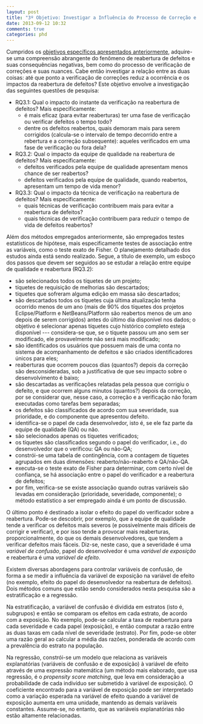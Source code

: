 ```yaml
---
layout: post
title: "3º Objetivo: Investigar a Influência do Processo de Correção e Verificação na Reabertura de Defeitos"
date: 2013-09-12 10:32
comments: true
categories: phd
---
```


Cumpridos os [objetivos específicos apresentados anteriormente](/blog/2013/06/19/objective2/), adquire-se uma compreensão abrangente do fenômeno de reabertura de defeitos e suas consequências negativas, bem como do processo de verificação de correções e suas nuances. Cabe então investigar a relação entre as duas coisas: até que ponto a verificação de correções reduz a ocorrência e os impactos da reabertura de defeitos? Este objetivo envolve a investigação das seguintes questões de pesquisa:

* RQ3.1: Qual o impacto do instante da verificação na reabertura de defeitos? Mais especificamente:
  * é mais eficaz (para evitar reaberturas) ter uma fase de verificação ou verificar defeitos o tempo todo?
  * dentre os defeitos reabertos, quais demoram mais para serem corrigidos (calcula-se o intervalo de tempo decorrido entre a rebertura e a correção subsequente): aqueles verificados em uma fase de verificação ou fora dela?
* RQ3.2: Qual o impacto da equipe de qualidade na reabertura de defeitos? Mais especificamente:
  * defeitos verificados pela equipe de qualidade apresentam menos chance de ser reabertos?
  * defeitos verificados pela equipe de qualidade, quando reabertos, apresentam um tempo de vida menor?
* RQ3.3: Qual o impacto da técnica de verificação na reabertura de defeitos? Mais especificamente:
  * quais técnicas de verificação contribuem mais para evitar a reabertura de defeitos?
  * quais técnicas de verificação contribuem para reduzir o tempo de vida de defeitos reabertos?

Além dos métodos empregados anteriormente, são empregados testes estatísticos de hipótese, mais especificamente testes de associação entre as variáveis, como o teste exato de Fisher. O planejamento detalhado dos estudos ainda está sendo realizado. Segue, a título de exemplo, um esboço dos passos que devem ser seguidos ao se estudar a relação entre equipe de qualidade e reabertura (RQ3.2):

* são selecionados todos os tíquetes de um projeto;
* tíquetes de requisição de melhorias são descartados;
* tíquetes que sofreram alguma edição em massa são descartados;
* são descartados todos os tíquetes cuja última atualização tenha ocorrido menos de um ano (mais de 90% dos tíquetes dos projetos Eclipse/Platform e NetBeans/Platform são reabertos menos de um ano depois de serem corrigidos) antes do último dia disponível nos dados; o objetivo é selecionar apenas tíquetes cujo histórico completo esteja disponível --- considera-se que, se o tíquete passou um ano sem ser modificado, ele provavelmente não será mais modificado;
* são identificados os usuários que possuem mais de uma conta no sistema de acompanhamento de defeitos e são criados identificadores únicos para eles;
* reaberturas que ocorrem poucos dias (quantos?) depois da correção são desconsideradas, sob a justificativa de que seu impacto sobre o desenvolvimento é baixo;
* são descartadas as verificações relatadas pela pessoa que corrigiu o defeito, e que ocorrem alguns minutos (quantos?) depois da correção, por se considerar que, nesse caso, a correção e a verificação não foram executadas como tarefas bem separadas;
* os defeitos são classificados de acordo com sua severidade, sua prioridade, e do componente que apresentou defeito.
* identifica-se o papel de cada desenvolvedor, isto é, se ele faz parte da equipe de qualidade (QA) ou não.
* são selecionados apenas os tíquetes verificados;
* os tíquetes são classificados segundo o papel do verificador, i.e., do desenvolvedor que o verificou: QA ou não-QA;
* constrói-se uma tabela de contingência, com a contagem de tíquetes agrupados em duas dimensões: reaberto/não-reaberto e QA/não-QA.
* executa-se o teste exato de Fisher para determinar, com certo nível de confiança, se há associação entre o papel do verificador e a reabertura de defeitos;
* por fim, verifica-se se existe associação quando outras variáveis são levadas em consideração (prioridade, severidade, componente); o método estatístico a ser empregado ainda é um ponto de discussão.

O último ponto é destinado a isolar o efeito do papel do verificador sobre a reabertura. Pode-se descobrir, por exemplo, que a equipe de qualidade tende a verificar os defeitos mais severos (e possivelmente mais difíceis de corrigir e verificar), e por isso tende a provocar mais reaberturas, proporcionalmente, do que os demais desenvolvedores, que tendem a verificar defeitos mais fáceis. Diz-se, neste caso, que a severidade é uma *variável de confusão*, papel do desenvolvedor é uma *variável de exposição* e reabertura é uma *variável de efeito*.

Existem diversas abordagens para controlar variáveis de confusão, de forma a se medir a influência da variável de exposição na variável de efeito (no exemplo, efeito do papel do desenvolvedor na reabertura de defeitos). Dois métodos comuns que estão sendo considerados nesta pesquisa são a estratificação e a regressão.

Na estratificação, a variável de confusão é dividida em estratos (isto é, subgrupos) e então se comparam os efeitos em cada estrato, de acordo com a exposição. No exemplo, pode-se calcular a taxa de reabertura para cada severidade e cada papel (exposição), e então computar a razão entre as duas taxas em cada nível de severidade (estrato). Por fim, pode-se obter uma razão geral ao calcular a média das razões, ponderada de acordo com a prevalência do estrato na população.

Na regressão, constrói-se um modelo que relaciona as variáveis explanatórias (variáveis de confusão e de exposição) à variável de efeito através de uma expressão matemática (um método mais elaborado, que usa regressão, é o *propensity score matching*, que leva em consideração a probabilidade de cada indivíduo ser submetido à variável de exposição). O coeficiente encontrado para a variável de exposição pode ser interpretado como a variação esperada na variável de efeito quando a variável de exposição aumenta em uma unidade, mantendo as demais variáveis constantes. Assume-se, no entanto, que as variáveis explanatórias não estão altamente relacionadas.